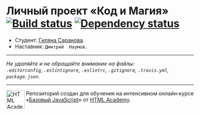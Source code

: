 # Личный проект «Код и Магия» [![Build status][travis-image]][travis-url] [![Dependency status][dependency-image]][dependency-url]

* Студент: [Гиляна Саранова](https://up.htmlacademy.ru/javascript/5/user/200935).
* Наставник: `Дмитрий  Наумов`.

---

_Не удаляйте и не обращайте внимание на файлы:_<br>
_`.editorconfig`, `.eslintignore`, `.eslintrc`, `.gitignore`, `.travis.yml`, `package.json`._

---

<a href="https://htmlacademy.ru/intensive/javascript"><img align="left" width="50" height="50" title="HTML Academy" src="https://up.htmlacademy.ru/static/img/intensive/javascript/logo-for-github.svg"></a>

Репозиторий создан для обучения на интенсивном онлайн‑курсе «[Базовый JavaScript](https://htmlacademy.ru/intensive/javascript)» от [HTML Academy](https://htmlacademy.ru).

[travis-image]: https://travis-ci.org/htmlacademy-javascript/200935-code-and-magick.svg?branch=master
[travis-url]: https://travis-ci.org/htmlacademy-javascript/200935-code-and-magick
[dependency-image]: https://david-dm.org/htmlacademy-javascript/200935-code-and-magick.svg?style=flat-square
[dependency-url]: https://david-dm.org/htmlacademy-javascript/200935-code-and-magick
